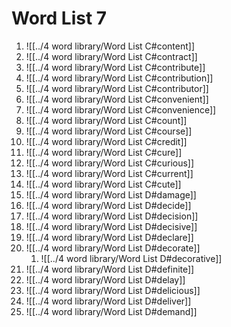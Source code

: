 # Word List 7

1. ![[../4 word library/Word List C#content]]
2. ![[../4 word library/Word List C#contract]]
3. ![[../4 word library/Word List C#contribute]]
  1. ![[../4 word library/Word List C#contribution]]
  2. ![[../4 word library/Word List C#contributor]]
4. ![[../4 word library/Word List C#convenient]]
  1. ![[../4 word library/Word List C#convenience]]
5. ![[../4 word library/Word List C#count]]
6. ![[../4 word library/Word List C#course]]
7. ![[../4 word library/Word List C#credit]]
8. ![[../4 word library/Word List C#cure]]
9. ![[../4 word library/Word List C#curious]]
10. ![[../4 word library/Word List C#current]]
11. ![[../4 word library/Word List C#cute]]
12. ![[../4 word library/Word List D#damage]]
13. ![[../4 word library/Word List D#decide]]
  1. ![[../4 word library/Word List D#decision]]
  2. ![[../4 word library/Word List D#decisive]]
14. ![[../4 word library/Word List D#declare]]
15. ![[../4 word library/Word List D#decorate]]
    1. ![[../4 word library/Word List D#decorative]]
16. ![[../4 word library/Word List D#definite]]
17. ![[../4 word library/Word List D#delay]]
18. ![[../4 word library/Word List D#delicious]]
19. ![[../4 word library/Word List D#deliver]]
20. ![[../4 word library/Word List D#demand]]